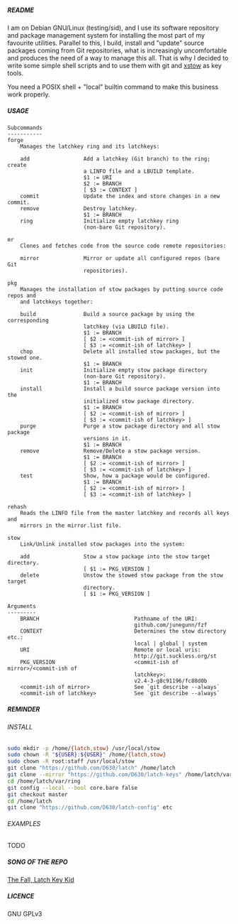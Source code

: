 ##### README

I am on Debian GNU/Linux (testing/sid), and I use its software repository and package management system for installing the most part of my favourite utilities. Parallel to this, I build, install and "update" source packages coming from Git repositories, what is increasingly uncomfortable and produces the need of a way to manage this all. That is why I decided to write some simple shell scripts and to use them with git and [xstow](http://xstow.sourceforge.net/) as key tools.

You need a POSIX shell + "local" builtin command to make this business work properly.

##### USAGE

```
Subcommands
-----------
forge
    Manages the latchkey ring and its latchkeys:

    add                 Add a latchkey (Git branch) to the ring; create
                        a LINFO file and a LBUILD template.
                        $1 := URI
                        $2 := BRANCH
                        [ $3 := CONTEXT ]
    commit              Update the index and store changes in a new commit.
    remove              Destroy latchkey.
                        $1 := BRANCH
    ring                Initialize empty latchkey ring
                        (non-bare Git repository).

mr
    Clones and fetches code from the source code remote repositories:

    mirror              Mirror or update all configured repos (bare Git
                        repositories).

pkg
    Manages the installation of stow packages by putting source code repos and
    and latchkeys together:

    build               Build a source package by using the corresponding
                        latchkey (via LBUILD file).
                        $1 := BRANCH
                        [ $2 := <commit-ish of mirror> ]
                        [ $3 := <commit-ish of latchkey> ]
    chop                Delete all installed stow packages, but the stowed one.
                        $1 := BRANCH
    init                Initialize empty stow package directory
                        (non-bare Git repository).
                        $1 := BRANCH
    install             Install a build source package version into the
                        initialized stow package directory.
                        $1 := BRANCH
                        [ $2 := <commit-ish of mirror> ]
                        [ $3 := <commit-ish of latchkey> ]
    purge               Purge a stow package directory and all stow package
                        versions in it.
                        $1 := BRANCH
    remove              Remove/Delete a stow package version.
                        $1 := BRANCH
                        [ $2 := <commit-ish of mirror> ]
                        [ $3 := <commit-ish of latchkey> ]
    test                Show, how a package would be configured.
                        $1 := BRANCH
                        [ $2 := <commit-ish of mirror> ]
                        [ $3 := <commit-ish of latchkey> ]

rehash
    Reads the LINFO file from the master latchkey and records all keys and
    mirrors in the mirror.list file.

stow
    Link/Unlink installed stow packages into the system:

    add                 Stow a stow package into the stow target directory.
                        [ $1 := PKG_VERSION ]
    delete              Unstow the stowed stow package from the stow target
                        directory.
                        [ $1 := PKG_VERSION ]

Arguments
---------
    BRANCH                              Pathname of the URI:
                                        github.com/junegunn/fzf
    CONTEXT                             Determines the stow directory etc.:
                                        local | global | system
    URI                                 Remote or local uris:
                                        http://git.suckless.org/st
    PKG_VERSION                         <commit-ish of mirror>/<commit-ish of
                                        latchkey>:
                                        v2.4-3-g8c91196/fc88d0b
    <commit-ish of mirror>              See `git describe --always`
    <commit-ish of latchkey>            See `git describe --always`
```

##### REMINDER

###### INSTALL

```sh
sudo mkdir -p /home/{latch,stow} /usr/local/stow
sudo chown -R "${USER}:${USER}" /home/{latch,stow}
sudo chown -R root:staff /usr/local/stow
git clone "https://github.com/D630/latch" /home/latch
git clone --mirror "https://github.com/D630/latch-keys" /home/latch/var/ring/.git
cd /home/latch/var/ring
git config --local --bool core.bare false
git checkout master
cd /home/latch
git clone "https://github.com/D630/latch-config" etc
```

###### EXAMPLES

TODO

##### SONG OF THE REPO

[The Fall, Latch Key Kid](https://www.youtube.com/watch?v=hpPQqOblIys)

##### LICENCE

GNU GPLv3
